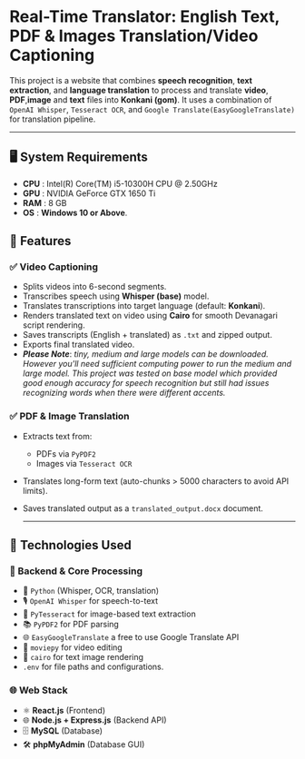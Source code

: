 # Real-Time Translator: English Text, PDF & Images Translation/Video Captioning

This project is a website that combines **speech recognition**, **text extraction**, and **language translation** to process and translate **video**, **PDF**,**image** and **text** files into **Konkani (gom)**. It uses a combination of `OpenAI Whisper`, `Tesseract OCR`, and `Google Translate(EasyGoogleTranslate)` for translation pipeline.

---
## 🖥️ System Requirements
- **CPU** : Intel(R) Core(TM) i5-10300H CPU @ 2.50GHz
- **GPU** : NVIDIA GeForce GTX 1650 Ti 
- **RAM** : 8 GB
- **OS** : **Windows 10 or Above**.

## 🔧 Features

### ✅ Video Captioning
- Splits videos into 6-second segments.
- Transcribes speech using **Whisper (base)** model.
- Translates transcriptions into target language (default: **Konkani**).
- Renders translated text on video using **Cairo** for smooth Devanagari script rendering.
- Saves transcripts (English + translated) as `.txt` and zipped output.
- Exports final translated video.
- ***Please Note***: *tiny, medium and large models can be downloaded. However you'll need sufficient computing power to run the medium and large model. This project was tested on base model which provided good enough accuracy for speech recognition but still had issues recognizing words when there were different accents.*

### ✅ PDF & Image Translation
- Extracts text from:
  - PDFs via `PyPDF2`
  - Images via `Tesseract OCR`
- Translates long-form text (auto-chunks > 5000 characters to avoid API limits).
- Saves translated output as a `translated_output.docx` document.

  ---

## 🚀 Technologies Used

### 🧠 Backend & Core Processing
- 🐍 `Python` (Whisper, OCR, translation)
- 🎙️ `OpenAI Whisper` for speech-to-text
- 📄 `PyTesseract` for image-based text extraction
- 📚 `PyPDF2` for PDF parsing
- 🌐 `EasyGoogleTranslate` a free to use Google Translate API
- 🎥 `moviepy` for video editing
- 🎨 `cairo` for text image rendering
- `.env` for file paths and configurations.

### 🌐 Web Stack
- ⚛️ **React.js** (Frontend)
- 🌐 **Node.js + Express.js** (Backend API)
- 🗄️ **MySQL** (Database)
- 🛠️ **phpMyAdmin** (Database GUI)